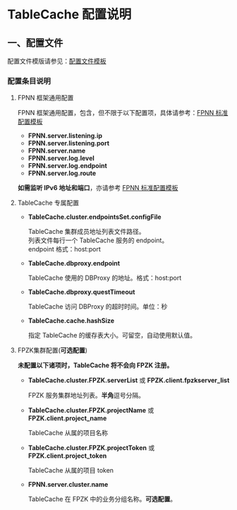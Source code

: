 # TableCache 配置说明

## 一、配置文件

配置文件模版请参见：[配置文件模板](../../TableCache.conf)

### 配置条目说明

1. FPNN 框架通用配置

	FPNN 框架通用配置，包含，但不限于以下配置项，具体请参考：[FPNN 标准配置模板](https://github.com/highras/fpnn/blob/master/doc/conf.template)

	+ **FPNN.server.listening.ip**
	+ **FPNN.server.listening.port**
	+ **FPNN.server.name**
	+ **FPNN.server.log.level**
	+ **FPNN.server.log.endpoint**
	+ **FPNN.server.log.route**

	**如需监听 IPv6 地址和端口**，亦请参考 [FPNN 标准配置模板](https://github.com/highras/fpnn/blob/master/doc/conf.template)

1. TableCache 专属配置

	+ **TableCache.cluster.endpointsSet.configFile**

		TableCache 集群成员地址列表文件路径。  
		列表文件每行一个 TableCache 服务的 endpoint。  
		endpoint 格式：host:port

	+ **TableCache.dbproxy.endpoint**

		TableCache 使用的 DBProxy 的地址。格式：host:port

	+ **TableCache.dbproxy.questTimeout**

		TableCache 访问 DBProxy 的超时时间。单位：秒

	+ **TableCache.cache.hashSize**

		指定 TableCache 的缓存表大小。可留空，自动使用默认值。


1. FPZK集群配置(**可选配置**)

	**未配置以下诸项时，TableCache 将不会向 FPZK 注册。**


	+ **TableCache.cluster.FPZK.serverList** 或 **FPZK.client.fpzkserver_list**

		FPZK 服务集群地址列表。**半角**逗号分隔。

	+ **TableCache.cluster.FPZK.projectName** 或 **FPZK.client.project_name**

		TableCache 从属的项目名称

	+ **TableCache.cluster.FPZK.projectToken** 或 **FPZK.client.project_token**

		TableCache 从属的项目 token

	+ **FPNN.server.cluster.name**

		TableCache 在 FPZK 中的业务分组名称。**可选配置**。


